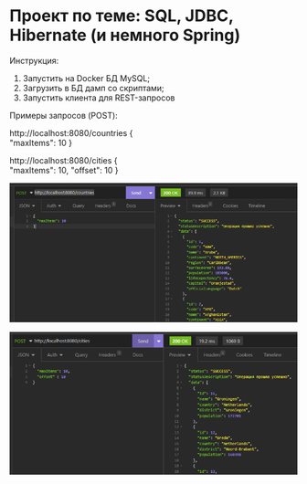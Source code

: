 # Проект по теме: SQL, JDBC, Hibernate (и немного Spring)

Инструкция:
1) Запустить на Docker БД MySQL;
2) Загрузить в БД дамп со скриптами;
3) Запустить клиента для REST-запросов

Примеры запросов (POST):

http://localhost:8080/countries
{	
	"maxItems": 10
}


http://localhost:8080/cities
{	
	"maxItems": 10,
	"offset": 10
}


![alt text](https://github.com/Gluk87/ru.javarush.sultangulov.country/blob/dev/img/screen_country.png)

![alt text](https://github.com/Gluk87/ru.javarush.sultangulov.country/blob/dev/img/screen_city.png)
